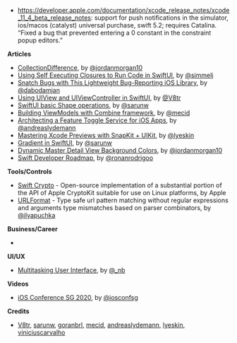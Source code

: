 - https://developer.apple.com/documentation/xcode_release_notes/xcode_11_4_beta_release_notes: support for push notifications in the simulator, ios/macos (catalyst) universal purchase, swift 5.2; requires Catalina. “Fixed a bug that prevented entering a 0 constant in the constraint popup editors.”

**Articles**

* [CollectionDifference](https://www.swiftjectivec.com/collectiondifference/), by [@jordanmorgan10](https://www.twitter.com/jordanmorgan10)
* [Using Self Executing Closures to Run Code in SwiftUI](https://www.iamsim.me/using-self-executing-closures-to-run-code-in-swiftui/), by [@simmelj](https://twitter.com/simmelj)
* [Snatch Bugs with This Lightweight Bug-Reporting iOS Library](https://infinum.com/the-capsized-eight/snatch-bugs-with-bug-reporting-ios-library), by [@dabodamjan](https://twitter.com/dabodamjan)
* [Using UIView and UIViewController in SwiftUI](https://www.vadimbulavin.com/using-uikit-uiviewcontroller-and-uiview-in-swiftui/), by [@V8tr](https://www.twitter.com/V8tr)
* [SwiftUI basic Shape operations](https://sarunw.com/posts/swiftui-basic-shape-operations/), by [@sarunw](https://twitter.com/sarunw)
* [Building ViewModels with Combine framework](https://swiftwithmajid.com/2020/02/05/building-viewmodels-with-combine-framework/), by [@mecid](https://twitter.com/mecid)
* [Architecting a Feature Toggle Service for iOS Apps](https://andreaslydemann.com/clean-ios-architecture-for-feature-toggling/), by [@andreaslydemann](https://www.twitter.com/andreaslydemann)
* [Mastering Xcode Previews with SnapKit + UIKit](https://medium.com/@lyeskinnikitaalexandrovich/mastering-xcode-previews-with-snapkit-uikit-aa82a146059a), by [@lyeskin](https://twitter.com/lyeskin1)
* [Gradient in SwiftUI](https://sarunw.com/posts/gradient-in-swiftui/), by [@sarunw](https://twitter.com/sarunw)
* [Dynamic Master Detail View Background Colors](https://www.swiftjectivec.com/master-detail-styling/), by [@jordanmorgan10](https://www.twitter.com/jordanmorgan10)
* [Swift Developer Roadmap](https://trello.com/templates/engineering/swift-developer-roadmap-hLGyiEEE), by [@ronanrodrigoo](https://twitter.com/ronanrodrigoo)

**Tools/Controls**

* [Swift Crypto](https://github.com/apple/swift-crypto) - Open-source implementation of a substantial portion of the API of Apple CryptoKit suitable for use on Linux platforms, by Apple
* [URLFormat](https://github.com/ilyapuchka/URLFormat) - Type safe url pattern matching without regular expressions and arguments type mismatches based on parser combinators, by [@ilyapuchka](https://twitter.com/ilyapuchka)

**Business/Career**

* 

**UI/UX**

* [Multitasking User Interface](https://bou.io/multitasking-user-interface.html), by [@_nb](https://twitter.com/_nb)

**Videos**

* [iOS Conference SG 2020](https://engineers.sg/conference/iosconfsg-2020), by [@iosconfsg](https://twitter.com/iosconfsg)

**Credits**

* [V8tr](https://github.com/V8tr), [sarunw](https://github.com/sarunw), [goranbrl](https://github.com/goranbrl), [mecid](https://github.com/mecid), [andreaslydemann](https://github.com/andreaslydemann), [lyeskin](https://github.com/lyeskin), [viniciuscarvalho](https://github.com/viniciuscarvalho)
